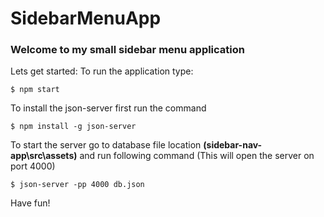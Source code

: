 # SidebarMenuApp

### Welcome to my small sidebar menu application
Lets get started:
To run the application type: 
```
$ npm start
```

To install the json-server first run the command 
```
$ npm install -g json-server
```

To start the server go to database file location **(sidebar-nav-app\src\assets)** and run following command 
(This will open the server on port 4000)
```
$ json-server -pp 4000 db.json
```


Have fun!

